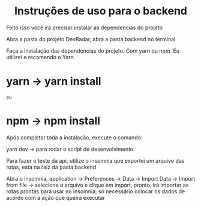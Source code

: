 <h1 align="center">Instruções de uso para o backend</h1>

<p>Feito isso você irá precisar instalar as dependencias do projeto</p>
<p>Abra a pasta do projeto DevRadar, abra a pasta backend no terminal</p>

<p>Faça a instalação das dependencias do projeto. Com yarn ou npm. Eu utilizei e recomendo o Yarn</p>

  # yarn -> yarn install 
  
    ou 
    
  # npm -> npm install
  
  <p>Após completar toda a instalação, execute o comando: </p>
   <p>  
     yarn dev -> para rodar o script de desenvolvimento.
   </p>
   
   <p>Para fazer o teste da api, utilize o insomnia que exportei um arquivo das rotas, está na raiz da pasta backend</p>
    
   <p>Abra o insomnia, application -> Preferences -> Data -> Import Data -> Import from file -> selecione o arquivo e clique em import, pronto, irá importar as rotas prontas para usar no insomnia, só necessário colocar os dados de acordo com a ação que queira executar</p>
